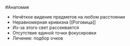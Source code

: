 #Анатомия 
- Нечёткое видение предметов на любом расстоянии
- Неравномерная кривизна [[Роговица]]
- Из-за этого свет рассеивается
- Отсутствие единой точки фокусировки
- Лечение: подбор очков